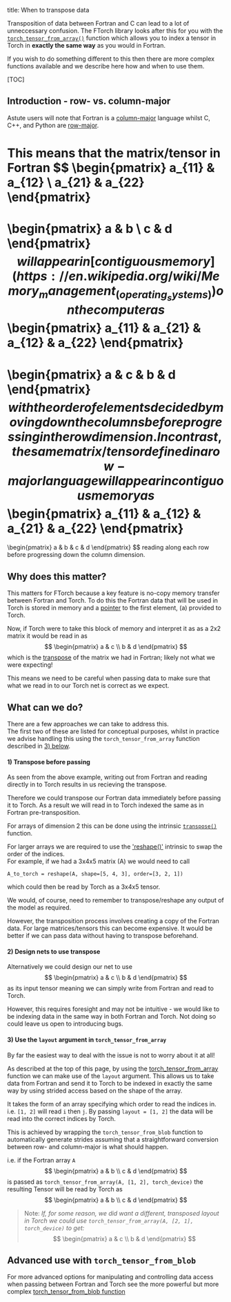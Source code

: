 title: When to transpose data

Transposition of data between Fortran and C can lead to a lot of unneccessary confusion.
The FTorch library looks after this for you with the
[`torch_tensor_from_array()`](doc/interface/torch_tensor_from_array.html) function which
allows you to index a tensor in Torch in **exactly the same way** as you would in Fortran.

If you wish to do something different to this then there are more complex functions
available and we describe here how and when to use them.

[TOC]

## Introduction - row- vs. column-major

Astute users will note that Fortran is a
[column-major](https://en.wikipedia.org/wiki/Row-_and_column-major_order)
language whilst C, C++, and Python are 
[row-major](https://en.wikipedia.org/wiki/Row-_and_column-major_order).

This means that the matrix/tensor in Fortran
$$
\begin{pmatrix}
a_{11} & a_{12} \\
a_{21} & a_{22}
\end{pmatrix}
=
\begin{pmatrix}
a & b \\
c & d
\end{pmatrix}
$$
will appear in
[contiguous memory](https://en.wikipedia.org/wiki/Memory_management_(operating_systems))
on the computer as 
$$
\begin{pmatrix}
a_{11} & a_{21} & a_{12} & a_{22}
\end{pmatrix}
=
\begin{pmatrix}
a & c & b & d
\end{pmatrix}
$$
with the order of elements decided by moving down the columns before progressing in the
row dimension.  
In contrast, the same matrix/tensor defined in a row-major language will appear in
contiguous memory as
$$
\begin{pmatrix}
a_{11} & a_{12} & a_{21} & a_{22}
\end{pmatrix}
=
\begin{pmatrix}
a & b & c & d
\end{pmatrix}
$$
reading along each row before progressing down the column dimension.


## Why does this matter?

This matters for FTorch because a key feature is no-copy memory transfer between Fortran
and Torch.
To do this the Fortran data that will be used in Torch is stored in memory and a
[pointer](https://en.wikipedia.org/wiki/Pointer_(computer_programming)) to the first
element, \(a\) provided to Torch.

Now, if Torch were to take this block of memory and interpret it as as a 2x2 matrix it
would be read in as
$$
\begin{pmatrix}
a & c \\
b & d
\end{pmatrix}
$$
which is the [transpose](https://en.wikipedia.org/wiki/Transpose) of the
matrix we had in Fortran; likely not what we were expecting!

This means we need to be careful when passing data to make sure that what we read in
to our Torch net is correct as we expect.


## What can we do?

There are a few approaches we can take to address this.  
The first two of these are listed for conceptual purposes, whilst in practice we
advise handling this using the `torch_tensor_from_array` function described in 
[3) below](#3-use-the-layout-argument-in-torch_tensor_from_array).

#### 1) Transpose before passing
As seen from the above example, writing out from Fortran and reading directly in to
Torch results in us recieving the transpose.

Therefore we could transpose our Fortran data immediately before passing it to Torch.
As a result we will read in to Torch indexed the same as in Fortran pre-transposition.

For arrays of dimension 2 this can be done using the intrinsic
[`transpose()`](https://gcc.gnu.org/onlinedocs/gcc-12.1.0/gfortran/TRANSPOSE.html)
function.

For larger arrays we are required to use the
['reshape()'](https://gcc.gnu.org/onlinedocs/gfortran/RESHAPE.html) intrinsic to swap
the order of the indices.  
For example, if we had a 3x4x5 matrix \(A\) we would need to call
```
A_to_torch = reshape(A, shape=[5, 4, 3], order=[3, 2, 1])
```
which could then be read by Torch as a 3x4x5 tensor.

We would, of course, need to remember to transpose/reshape any output of the model
as required.

However, the transposition process involves creating a copy of the Fortran data.
For large matrices/tensors this can become expensive.
It would be better if we can pass data without having to transpose beforehand.

#### 2) Design nets to use transpose
Alternatively we could design our net to use
$$
\begin{pmatrix}
a & c \\
b & d
\end{pmatrix}
$$
as its input tensor meaning we can simply write from Fortran and read to Torch.

However, this requires foresight and may not be intuitive - we would like to be indexing
data in the same way in both Fortran and Torch.
Not doing so could leave us open to introducing bugs.

#### 3) Use the `layout` argument in `torch_tensor_from_array`

By far the easiest way to deal with the issue is not to worry about it at all!

As described at the top of this page, by using the
[torch_tensor_from_array](doc/interface/torch_tensor_from_array.html) function
we can make use of the `layout` argument.
This allows us to take data from Fortran and send it to Torch to be indexed in exactly
the same way by using strided access based on the shape of the array.

It takes the form of an array specifying which order to read the indices in.
i.e. `[1, 2]` will read `i` then `j`.
By passing `layout = [1, 2]` the data will be read into the correct indices by
Torch.

This is achieved by wrapping the `torch_tensor_from_blob` function to automatically
generate strides assuming that a straightforward conversion between
row- and column-major is what should happen.

i.e. if the Fortran array `A`
$$
\begin{pmatrix}
a & b \\
c & d
\end{pmatrix}
$$
is passed as `torch_tensor_from_array(A, [1, 2], torch_device)`
the resulting Tensor will be read by Torch as 
$$
\begin{pmatrix}
a & b \\
c & d
\end{pmatrix}
$$

> Note: _If, for some reason, we did want a different, transposed layout in Torch we
> could use `torch_tensor_from_array(A, [2, 1], torch_device)` to get:_
> $$
> \begin{pmatrix}
> a & c \\
> b & d
> \end{pmatrix}
> $$

## Advanced use with `torch_tensor_from_blob`

For more advanced options for manipulating and controlling data access when passing
between Fortran and Torch see the more powerful but more complex
[torch_tensor_from_blob function](doc/proc/torch_tensor_from_blob.html)
